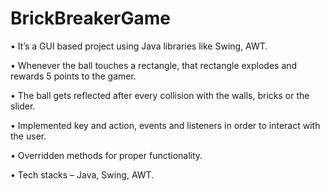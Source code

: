 # BrickBreakerGame

•	It’s a GUI based project using Java libraries like Swing, AWT.

•	Whenever the ball touches a rectangle, that rectangle explodes and rewards 5 points to the gamer. 

•	The ball gets reflected after every collision with the walls, bricks or the slider.

•	Implemented key and action, events and listeners in order to interact with the user.

•	Overridden methods for proper functionality. 

•	Tech stacks – Java, Swing, AWT.
